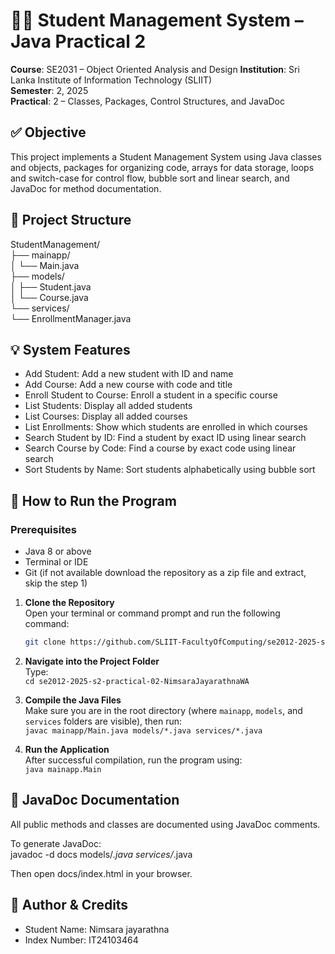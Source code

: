 # 🧑‍🎓 Student Management System – Java Practical 2

**Course**: SE2031 – Object Oriented Analysis and Design
**Institution**: Sri Lanka Institute of Information Technology (SLIIT)  
**Semester**: 2, 2025  
**Practical**: 2 – Classes, Packages, Control Structures, and JavaDoc

## ✅ Objective

This project implements a Student Management System using Java classes and objects, packages for organizing code, arrays for data storage, loops and switch-case for control flow, bubble sort and linear search, and JavaDoc for method documentation.

## 📁 Project Structure

StudentManagement/  
├── mainapp/  
│   └── Main.java  
├── models/  
│   ├── Student.java  
│   └── Course.java  
└── services/  
    └── EnrollmentManager.java  

## 💡 System Features

- Add Student: Add a new student with ID and name  
- Add Course: Add a new course with code and title  
- Enroll Student to Course: Enroll a student in a specific course  
- List Students: Display all added students  
- List Courses: Display all added courses  
- List Enrollments: Show which students are enrolled in which courses  
- Search Student by ID: Find a student by exact ID using linear search  
- Search Course by Code: Find a course by exact code using linear search  
- Sort Students by Name: Sort students alphabetically using bubble sort  

## 🚀 How to Run the Program

### Prerequisites  
- Java 8 or above  
- Terminal or IDE 
- Git (if not available download the repository as a zip file and extract, skip the step 1)

1. **Clone the Repository**  
   Open your terminal or command prompt and run the following command:  
   ```bash 
   git clone https://github.com/SLIIT-FacultyOfComputing/se2012-2025-s2-practical-02-NimsaraJayarathnaWA.git
   ``` 

2. **Navigate into the Project Folder**  
   Type:  
   ```cd se2012-2025-s2-practical-02-NimsaraJayarathnaWA```

3. **Compile the Java Files**  
   Make sure you are in the root directory (where `mainapp`, `models`, and `services` folders are visible), then run:  
   ```javac mainapp/Main.java models/*.java services/*.java```

4. **Run the Application**  
   After successful compilation, run the program using:  
   ```java mainapp.Main```


## 📝 JavaDoc Documentation

All public methods and classes are documented using JavaDoc comments.

To generate JavaDoc:  
javadoc -d docs models/*.java services/*.java  

Then open docs/index.html in your browser.

## 📌 Author & Credits

- Student Name: Nimsara jayarathna 
- Index Number: IT24103464

